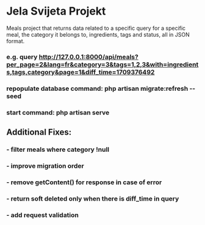 # Jela Svijeta Projekt

Meals project that returns data related to a specific query for a specific meal, the category it belongs to, ingredients, tags and status, all in JSON format.

### e.g. query http://127.0.0.1:8000/api/meals?per_page=2&lang=fr&category=3&tags=1,2,3&with=ingredients,tags,category&page=1&diff_time=1709376492

### repopulate database command: php artisan migrate:refresh --seed
### start command: php artisan serve      

## Additional Fixes:
### - filter meals where category !null
### - improve migration order
### - remove getContent() for response in case of error
### - return soft deleted only when there is diff_time in query
### - add request validation  
